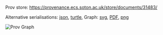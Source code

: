 
Prov store: https://provenance.ecs.soton.ac.uk/store/documents/31483/
	
Alternative serialisations: [json](https://provenance.ecs.soton.ac.uk/store/documents/31483.json), [turtle](https://provenance.ecs.soton.ac.uk/store/documents/31483.ttl), 
Graph: [svg](https://provenance.ecs.soton.ac.uk/store/documents/31483.svg), [PDF](https://provenance.ecs.soton.ac.uk/store/documents/31483.pdf), [png](https://provenance.ecs.soton.ac.uk/store/documents/31483.png)

![Prov Graph](https://provenance.ecs.soton.ac.uk/store/documents/31483.png)

		